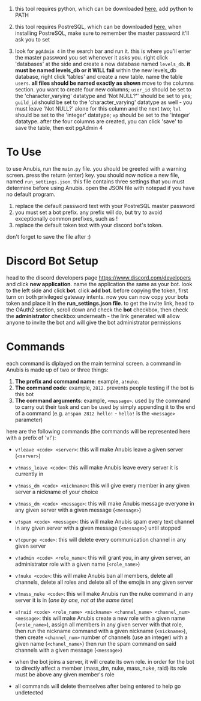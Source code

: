 1. this tool requires python, which can be downloaded [here.](https://www.python.org/downloads/release/python-390/) add python to  PATH

2. this tool requires PostreSQL, which can be downloaded [here.](https://www.enterprisedb.com/downloads/postgres-postgresql-downloads) when installing PostreSQL, make sure to remember the master password it'll ask you to set

3. look for `pgAdmin 4` in the search bar and run it. this is where you'll enter the master password you set whenever it asks you. right click 'databases' at the side and create a new database named `levels_db`. **it must be named levels_db or it WILL fail** within the new levels_db database, right click 'tables' and create a new table. name the table `users`. **all files should be named exactly as shown** move to the columns section. you want to create four new columns; `user_id` should be set to the 'character_varying' datatype and 'Not NULL?'' should be set to yes; `guild_id` should be set to the 'character_varying' datatype as well - you must leave 'Not NULL?' alone for this column and the next two; `lvl` should be set to the 'integer' datatype; `xp` should be set to the 'integer' datatype. after the four columns are created, you can click 'save' to save the table, then exit pgAdmin 4

# To Use

to use Anubis, run the `main.py` file. you should be greeted with a warning screen. press the return (enter) key. you should now notice a new file, named `run_settings.json`. this file contains three settings that you must determine before using Anubis. open the JSON file with notepad if you have no default program. <br/>

1. replace the default password text with your PostreSQL master password
2. you must set a bot prefix. any prefix will do, but try to avoid exceptionally common prefixes, such as !
3. replace the default token text with your discord bot's token. <br/>

don't forget to save the file after :)

# Discord Bot Setup

head to the discord developers page https://www.discord.com/developers and click **new application**. name the application the same as your bot. look to the left side and click **bot**. click **add bot**. before copying the token, first turn on both privileged gateway intents. now you can now copy your bots token and place it in the **run_settings.json file**. to get the invite link, head to the OAuth2 section, scroll down and check the **bot** checkbox, then check the **administrator** checkbox underneath - the link generated will allow anyone to invite the bot and will give the bot administrator permissions

# Commands

each command is diplayed on the main terminal screen. a command in Anubis is made up of two or three things: <br/>

1. **The prefix and command name**: example, `a!nuke`.
2. **The command code**: example, `2812`. prevents people testing if the bot is this bot
3. **The command arguments**: example, `<message>`. used by the command to carry out their task and can be used by simply appending it to the end of a command (e.g. `a!spam 2812 hello!` - `hello!` is the `<message>` parameter)

here are the following commands (the commands will be represented here with a prefix of 'v!'):
- `v!leave <code> <server>`: this will make Anubis leave a given server (`<server>`)

- `v!mass_leave <code>`: this will make Anubis leave every server it is currently in

- `v!mass_dm <code> <nickname>`: this will give every member in any given server a nickname of your choice

- `v!mass_dm <code> <message>`: this will make Anubis message everyone in any given server with a given message (`<message>`)

- `v!spam <code> <message>`: this will make Anubis spam every text channel in any given server with a given message (`<message>`) until stopped

- `v!cpurge <code>`: this will delete every communication channel in any given server

- `v!admin <code> <role_name>`: this will grant you, in any given server, an administrator role with a given name (`<role_name>`)

- `v!nuke <code>`: this will make Anubis ban all members, delete all channels, delete all roles and delete all of the emojis in any given server

- `v!mass_nuke <code>`: this will make Anubis run the nuke command in any server it is in (*one by one, not at the same time*)

- `a!raid <code> <role_name> <nickname> <channel_name> <channel_num> <message>`: this will make Anubis create a new role with a given name (`<role_name>`), assign all members in any given server with that role, then run the nickname command with a given nickname (`<nickname>`), then create `<channel_num>` number of channels (use an integer) with a given name (`<chanel_name>`) then run the spam command on said channels with a given message (`<message>`)

- when the bot joins a server, it will create its own role. in order for the bot to directly affect a member (mass_dm, nuke, mass_nuke, raid) its role must be above any given member's role

- all commands will delete themselves after being entered to help go undetected
